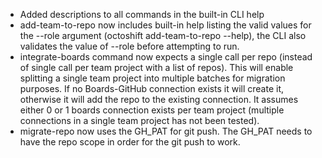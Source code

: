 - Added descriptions to all commands in the built-in CLI help
- add-team-to-repo now includes built-in help listing the valid values for the --role argument (octoshift add-team-to-repo --help), the CLI also validates the value of --role before attempting to run.
- integrate-boards command now expects a single call per repo (instead of single call per team project with a list of repos). This will enable splitting a single team project into multiple batches for migration purposes. If no Boards-GitHub connection exists it will create it, otherwise it will add the repo to the existing connection. It assumes either 0 or 1 boards connection exists per team project (multiple connections in a single team project has not been tested).
- migrate-repo now uses the GH_PAT for git push. The GH_PAT needs to have the repo scope in order for the git push to work.   